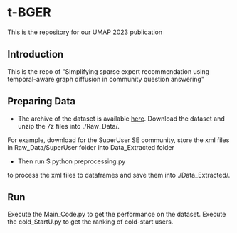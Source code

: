 # t-BGER
This is the repository for our UMAP 2023 publication


## Introduction

This is the repo of "Simplifying sparse expert recommendation using temporal-aware
graph diffusion in community question answering"

## Preparing Data

* The archive of the dataset is available [here](https://archive.org/download/stackexchange). Download the dataset and unzip the 7z files into ./Raw_Data/. 

For example, download for the SuperUser SE community, store the xml files in Raw_Data/SuperUser folder into Data_Extracted folder

* Then run
$ python preprocessing.py

to process the xml files to dataframes and save them into ./Data_Extracted/.

## Run

Execute the Main_Code.py to get the performance on the dataset.
Execute the cold_StartU.py to get the ranking of cold-start users.




